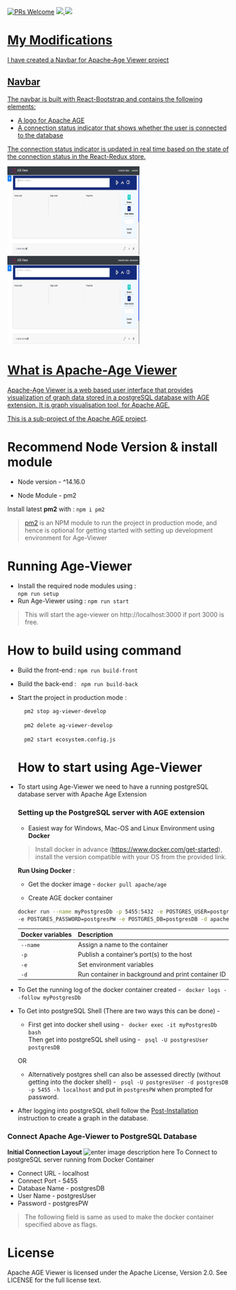 [![PRs Welcome](https://img.shields.io/badge/PRs-welcome-brightgreen.svg?style=flat-square)](http://makeapullrequest.com)
  <a href="https://github.com/apache/age/blob/master/LICENSE">
    <img src="https://img.shields.io/github/license/apache/age-viewer"/>
  <a href="https://github.com/apache/age/stargazers">
    <img src="https://img.shields.io/github/stars/apache/age-viewer"/>
</p>

# My Modifications
I have created a Navbar for Apache-Age Viewer project

## Navbar
The navbar is built with React-Bootstrap and contains the following elements:

 - A logo for Apache AGE
 - A connection status indicator that shows whether the user is connected to the database

The connection status indicator is updated in real time based on the state of the connection status in the React-Redux store.

<img src="/frontend/public/resources/images/screenshot.png" alt="Alt Text" width="300" height="200" />
<img src="/frontend/public/resources/images/screenshot2.png" alt="Alt Text" width="300" height="200" />
	
# What is Apache-Age Viewer
Apache-Age Viewer is a web based user interface that provides visualization of graph data stored in a postgreSQL database with AGE extension. 
It is graph visualisation tool, for Apache AGE.

This is a sub-project of [the Apache AGE project](https://age.apache.org/#).

# Recommend Node Version & install module

- Node version - ^14.16.0

- Node Module - pm2 

Install latest **pm2** with :
``` npm i pm2 ```


> [pm2](https://www.npmjs.com/package/pm2) is an NPM module to run the project in production mode, and hence is optional for getting started with setting up development environment for Age-Viewer 

# Running Age-Viewer

 - Install the required node modules using  :  
	```npm run setup```
- Run Age-Viewer using : 
```npm run start```

>This will start the age-viewer on http://localhost:3000 if port 3000 is free.


# How to build using command

- Build the front-end : 
```npm run build-front ```

- Build the back-end :
``` npm run build-back```

- Start the project in production mode :
  ``` 
	pm2 stop ag-viewer-develop

	pm2 delete ag-viewer-develop

	pm2 start ecosystem.config.js

	```

  # How to start using Age-Viewer
 - To start using Age-Viewer we need to have a running postgreSQL database server with Apache Age Extension 
	 ### Setting up the PostgreSQL server with AGE extension
	-  Easiest way  for Windows, Mac-OS and Linux Environment using **Docker**
  
	> Install docker in advance (https://www.docker.com/get-started), install the version compatible with your OS from the provided link.
	
	 **Run Using Docker** :
   
	- Get the docker image - 
	```docker pull apache/age ```
	
	- Create AGE docker container
	```bash
	docker run --name myPostgresDb -p 5455:5432 -e POSTGRES_USER=postgresUser \
	-e POSTGRES_PASSWORD=postgresPW -e POSTGRES_DB=postgresDB -d apache/age
	```
	
	| Docker variables| Description |
	|--|--|
	| ``--name`` | Assign a name to the container |
	|	`-p` |	Publish a container’s port(s) to the host|
	|	``-e``|	Set environment variables|
	|	``-d``|	Run container in background and print container ID|
- To Get the running log of the docker container created - 
`` docker logs --follow myPostgresDb``
- To Get into postgreSQL Shell (There are two ways this can be done) -
	- First get into docker shell using -	`` docker exec -it myPostgresDb bash`` 
	<br>Then get into postgreSQL shell using - `` psql -U postgresUser postgresDB``
	
	OR
	
	- Alternatively postgres shell can also be assessed directly (without getting into the docker shell) -
		`` psql -U postgresUser -d postgresDB -p 5455 -h localhost``
		and put in ``postgresPW`` when prompted for password.
- After logging into postgreSQL shell follow the [Post-Installation](https://github.com/apache/age#post-installation) instruction to create a graph in the database.
### Connect Apache Age-Viewer to PostgreSQL Database
**Initial Connection Layout**
![enter image description here](https://user-images.githubusercontent.com/69689387/211624181-9644f489-1a45-4eed-ac8e-7aaf156b97ea.png)
To Connect to postgreSQL server running from Docker Container
- Connect URL - localhost
- Connect Port - 5455 
- Database Name - postgresDB
- User Name - postgresUser
- Password - postgresPW
> The following field is same as used to make the docker container specified above as flags.



# License

Apache AGE Viewer is licensed under the Apache License, Version 2.0. See LICENSE for the full license text.
